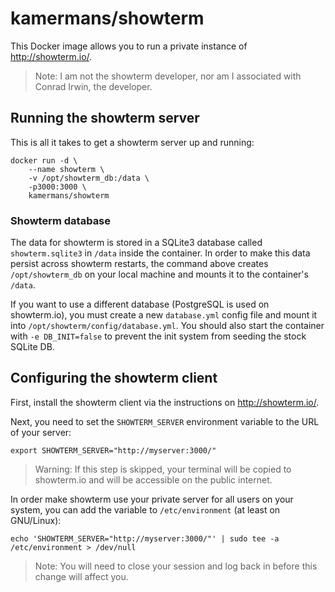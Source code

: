 # kamermans/showterm

This Docker image allows you to run a private instance of http://showterm.io/.

> Note: I am not the showterm developer, nor am I associated with Conrad Irwin, the developer.

## Running the showterm server
This is all it takes to get a showterm server up and running:
```
docker run -d \
    --name showterm \
    -v /opt/showterm_db:/data \
    -p3000:3000 \
    kamermans/showterm
```

### Showterm database
The data for showterm is stored in a SQLite3 database called `showterm.sqlite3` in `/data` inside the container.  In order to make this data persist across showterm restarts, the command above creates `/opt/showterm_db` on your local machine and mounts it to the container's `/data`.

If you want to use a different database (PostgreSQL is used on showterm.io), you must create a new `database.yml` config file and mount it into `/opt/showterm/config/database.yml`.  You should also start the container with `-e DB_INIT=false` to prevent the init system from seeding the stock SQLite DB.

## Configuring the showterm client
First, install the showterm client via the instructions on http://showterm.io/.

Next, you need to set the `SHOWTERM_SERVER` environment variable to the URL of your server:

```
export SHOWTERM_SERVER="http://myserver:3000/"
```

> Warning: If this step is skipped, your terminal will be copied to showterm.io and will be accessible on the public internet.

In order make showterm use your private server for all users on your system, you can add the variable to `/etc/environment` (at least on GNU/Linux):
```
echo 'SHOWTERM_SERVER="http://myserver:3000/"' | sudo tee -a /etc/environment > /dev/null
```

> Note: You will need to close your session and log back in before this change will affect you.

